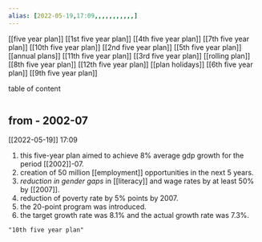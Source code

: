 ```yaml
---
alias: [2022-05-19,17:09,,,,,,,,,,,]
---
```

[[five year plan]]
[[1st five year plan]]    [[4th five year plan]]  [[7th five year plan]]   [[10th five year plan]]
[[2nd five year plan]]  [[5th five year plan]]   [[annual plans]]           [[11th five year plan]]
[[3rd five year plan]]   [[rolling plan]]             [[8th five year plan]]   [[12th five year plan]]
[[plan holidays]]          [[6th five year plan]]   [[9th five year plan]]

table of content
```toc
```
## from - 2002-07
[[2022-05-19]] 17:09
1. this five-year plan aimed to achieve 8% average gdp growth for the period [[2002]]-07.
2. creation of 50 million [[employment]] opportunities in the next 5 years.
3. *reduction in gender gaps* in [[literacy]] and wage rates by at least 50% by [[2007]].
4. reduction of poverty rate by 5% points by 2007.
5. the 20-point program was introduced.
6. the target growth rate was 8.1% and the actual growth rate was 7.3%.
```query
"10th five year plan"
```